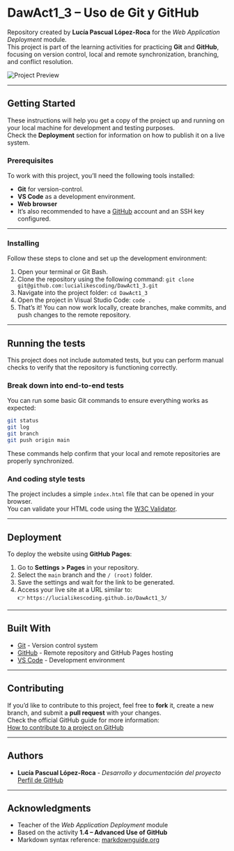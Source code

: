 # DawAct1_3 – Uso de Git y GitHub

Repository created by **Lucía Pascual López-Roca** for the _Web Application Deployment_ module.  
This project is part of the learning activities for practicing **Git** and **GitHub**, focusing on version control, local and remote synchronization, branching, and conflict resolution.

![Project Preview](./images/captura-proyecto.png)

---

## Getting Started

These instructions will help you get a copy of the project up and running on your local machine for development and testing purposes.  
Check the **Deployment** section for information on how to publish it on a live system.

### Prerequisites

To work with this project, you’ll need the following tools installed:

- **Git** for version-control.  
- **VS Code** as a development environment.  
- **Web browser**
- It’s also recommended to have a [GitHub](https://github.com/) account and an SSH key configured.
---

### Installing

Follow these steps to clone and set up the development environment:

1. Open your terminal or Git Bash.  
2. Clone the repository using the following command:
`git clone git@github.com:lucialikescoding/DawAct1_3.git`
3. Navigate into the project folder:
`cd DawAct1_3`
4. Open the project in Visual Studio Code:
`code .`
5. That’s it! You can now work locally, create branches, make commits, and push changes to the remote repository.

---

## Running the tests

This project does not include automated tests, but you can perform manual checks to verify that the repository is functioning correctly.

### Break down into end-to-end tests

You can run some basic Git commands to ensure everything works as expected:


```bash
git status
git log
git branch
git push origin main
```

These commands help confirm that your local and remote repositories are properly synchronized.

### And coding style tests

The project includes a simple `index.html` file that can be opened in your browser.  
You can validate your HTML code using the [W3C Validator](https://validator.w3.org/).

---

## Deployment

To deploy the website using **GitHub Pages**:

1. Go to **Settings > Pages** in your repository.  
2. Select the `main` branch and the `/ (root)` folder.  
3. Save the settings and wait for the link to be generated.  
4. Access your live site at a URL similar to:  
   👉 `https://lucialikescoding.github.io/DawAct1_3/`

---

## Built With

* [Git](https://git-scm.com/) - Version control system  
* [GitHub](https://github.com/) - Remote repository and GitHub Pages hosting  
* [VS Code](https://code.visualstudio.com/) - Development environment

---

## Contributing

If you’d like to contribute to this project, feel free to **fork** it, create a new branch, and submit a **pull request** with your changes.  
Check the official GitHub guide for more information:  
[How to contribute to a project on GitHub](https://docs.github.com/en/get-started/quickstart/contributing-to-projects)

---

## Authors

* **Lucía Pascual López-Roca** - *Desarrollo y documentación del proyecto*  
  [Perfil de GitHub](https://github.com/lucialikescoding)

---

## Acknowledgments

* Teacher of the _Web Application Deployment_ module  
* Based on the activity **1.4 – Advanced Use of GitHub**  
* Markdown syntax reference: [markdownguide.org](https://www.markdownguide.org/)
